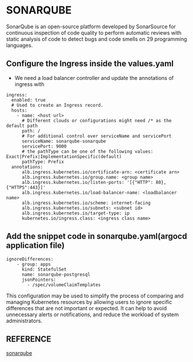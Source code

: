 # SONARQUBE

SonarQube is an open-source platform developed by SonarSource for continuous inspection of code quality to perform automatic reviews with static analysis of code to detect bugs and code smells on 29 programming languages.

## Configure the Ingress inside the values.yaml

- We need a load balancer controller and update the annotations of ingress with
```
ingress:
  enabled: true
  # Used to create an Ingress record.
  hosts:
    - name: <host url>
      # Different clouds or configurations might need /* as the default path
      path: /
      # For additional control over serviceName and servicePort
      serviceName: sonarqube-sonarqube
      servicePort: 9000
      # the pathType can be one of the following values: Exact|Prefix|ImplementationSpecific(default)
      pathType: Prefix
  annotations:
      alb.ingress.kubernetes.io/certificate-arn: <certificate arn>
      alb.ingress.kubernetes.io/group.name: <group name>
      alb.ingress.kubernetes.io/listen-ports: '[{"HTTP": 80}, {"HTTPS":443}]'
      alb.ingress.kubernetes.io/load-balancer-name: <loadbalancer name>
      alb.ingress.kubernetes.io/scheme: internet-facing
      alb.ingress.kubernetes.io/subnets: <subnet id>
      alb.ingress.kubernetes.io/target-type: ip
      kubernetes.io/ingress.class: <ingress class name>  
```     

## Add the snippet code in sonarqube.yaml(argocd application file)

```
ignoreDifferences:
    - group: apps
      kind: StatefulSet
      name: sonarqube-postgresql
      jsonPointers:
        - /spec/volumeClaimTemplates
```
This configuration may be used to simplify the process of comparing and managing Kubernetes resources by allowing users to ignore specific differences that are not important or expected. It can help to avoid unnecessary alerts or notifications, and reduce the workload of system administrators.

## REFERENCE
[sonarqube](https://docs.sonarqube.org/9.8/setup-and-upgrade/deploy-on-kubernetes/deploy-sonarqube-on-kubernetes/)




